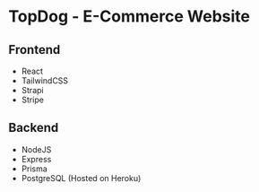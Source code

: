 # TopDog - E-Commerce Website

## Frontend
- React
- TailwindCSS
- Strapi
- Stripe

## Backend
- NodeJS
- Express
- Prisma
- PostgreSQL (Hosted on Heroku)